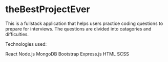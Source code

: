 # theBestProjectEver

This is a fullstack application that helps users practice coding questions to prepare for interviews.
The questions are divided into catagories and difficulties.

Technologies used:

React
Node.js
MongoDB
Bootstrap
Express.js
HTML
SCSS
